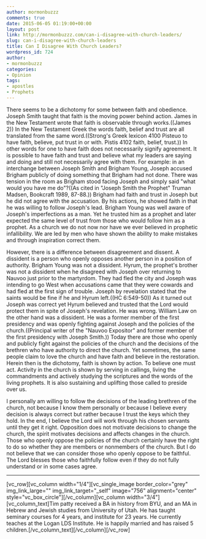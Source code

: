 ```yaml
---
author: mormonbuzzz
comments: true
date: 2015-06-05 01:19:00+00:00
layout: post
link: http://mormonbuzzz.com/can-i-disagree-with-church-leaders/
slug: can-i-disagree-with-church-leaders
title: Can I Disagree With Church Leaders?
wordpress_id: 724
author:
- mormonbuzzz
categories:
- Opinion
tags:
- apostles
- Prophets
---
```


There seems to be a dichotomy for some between faith and obedience. Joseph Smith taught that faith is the moving power behind action. James in the New Testament wrote that faith is observable through works.((James 2)) In the New Testament Greek the words faith, belief and trust are all translated from the same word.((Strong's Greek lexicon 4100 Pisteuo to have faith, believe, put trust in or with. Pistis 4102 faith, belief, trust.)) In other words for one to have faith does not necessarily signify agreement. It is possible to have faith and trust and believe what my leaders are saying and doing and still not necessarily agree with them. For example: in an interchange between Joseph Smith and Brigham Young, Joseph accused Brigham publicly of doing something that Brigham had not done. There was tension in the room as Brigham stood facing Joseph and simply said "what would you have me do"?((As cited in "Joseph Smith the Prophet" Truman Madsen, Bookcraft 1989, 87-88.)) Brigham had faith and trust in Joseph but he did not agree with the accusation. By his actions, he showed faith in that he was willing to follow Joseph's lead. Brigham Young was well aware of Joseph's imperfections as a man. Yet he trusted him as a prophet and later expected the same level of trust from those who would follow him as a prophet. As a church we do not now nor have we ever believed in prophetic infallibility. We are led by men who have shown the ability to make mistakes and through inspiration correct them.



However, there is a difference between disagreement and dissent. A dissident is a person who openly opposes another person in a position of authority. Brigham Young was not a dissident. Hyrum, the prophet's brother was not a dissident when he disagreed with Joseph over returning to Nauvoo just prior to the martyrdom. They had fled the city and Joseph was intending to go West when accusations came that they were cowards and had fled at the first sign of trouble. Joseph by revelation stated that the saints would be fine if he and Hyrum left.((HC 6:549-50)) As it turned out Joseph was correct yet Hyrum believed and trusted that the Lord would protect them in spite of Joseph's revelation. He was wrong. William Law on the other hand was a dissident. He was a former member of the first presidency and was openly fighting against Joseph and the policies of the church.((Principal writer of the "Nauvoo Expositor" and former member of the first presidency with Joseph Smith.)) Today there are those who openly and publicly fight against the policies of the church and the decisions of the brethren who have authority to direct the church. Yet sometimes, the same people claim to love the church and have faith and believe in the restoration. Herein then is the dichotomy, faith is shown by action. To believe one must act. Activity in the church is shown by serving in callings, living the commandments and actively studying the scriptures and the words of the living prophets. It is also sustaining and uplifting those called to preside over us.



I personally am willing to follow the decisions of the leading brethren of the church, not because I know them personally or because I believe every decision is always correct but rather because I trust the keys which they hold. In the end, I believe the Lord will work through his chosen servants until they get it right. Opposition does not motivate decisions to change the church, the spirit motivates decisions and affects changes in the church. Those who openly oppose the policies of the church certainly have the right to do so whether they are members or nonmembers of the church. But I do not believe that we can consider those who openly oppose to be faithful. The Lord blesses those who faithfully follow even if they do not fully understand or in some cases agree.



* * *





[vc_row][vc_column width="1/4"][vc_single_image border_color="grey" img_link_large="" img_link_target="_self" image="756" alignment="center" style="vc_box_circle"][/vc_column][vc_column width="3/4"][vc_column_text]Tim patty received a BA in history from BYU, and an MA in Hebrew and Jewish studies from University of Utah. He has taught seminary courses for 4 years, and institute for 23 years. He currently teaches at the Logan LDS Institute. He is happily married and has raised 5 children.[/vc_column_text][/vc_column][/vc_row]
